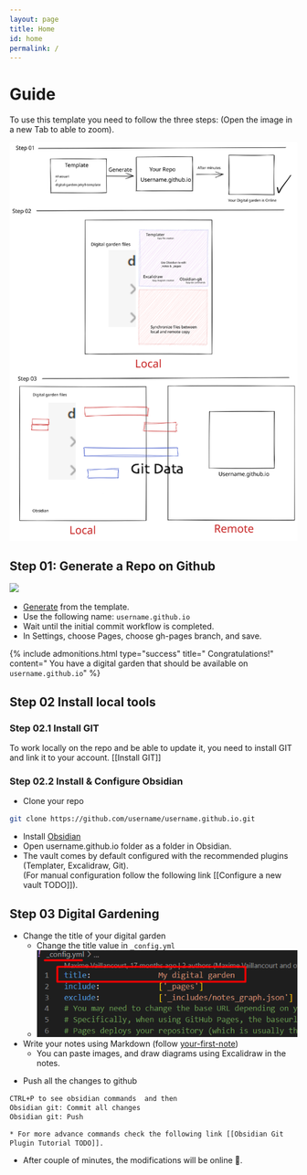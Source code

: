 ```yaml
---
layout: page
title: Home
id: home
permalink: /
---
```

# Guide 

To use this template you need to follow the three steps:  (Open the image in a new Tab to able to zoom).

![](assets/images/threeSteps.svg)

## Step 01: Generate a Repo on Github 


![](assets/deployment%20of%20digital%20garden.gif)

* [Generate](https://github.com/nhaouari/digital-garden-jekyll-template/generate) from the template. 
* Use the following name: `username.github.io`
* Wait until the initial commit workflow is completed. 
* In Settings, choose Pages, choose gh-pages branch, and save. 

 {% include admonitions.html type="success" title=" Congratulations!" content=" You have a digital garden that should be available on  `username.github.io`" %}


## Step 02 Install local tools
### Step 02.1 Install GIT
To work locally on the repo and be able to update it, you need to install GIT and link it to your account. 
[[Install GIT]]

### Step 02.2 Install & Configure Obsidian
* Clone your repo  
```sh
git clone https://github.com/username/username.github.io.git
```
* Install [Obsidian](https://obsidian.md/)
* Open username.github.io folder as a folder in Obsidian. 
* The vault comes by default configured with the recommended plugins (Templater, Excalidraw, Git).  
(For manual configuration follow the following link [[Configure a new vault TODO]]).

## Step 03 Digital Gardening  
* Change the title of your digital garden
	* Change the title value in `_config.yml`
	* ![](assets/images/Pasted%20image%2020221107190222.png)
* Write your notes using Markdown (follow [your-first-note](your-first-note))
	- You can paste images, and draw diagrams using Excalidraw in the notes.
-  Push all the changes to github
```
CTRL+P to see obsidian commands  and then 
Obsidian git: Commit all changes 
Obsidian git: Push 
```
	* For more advance commands check the following link [[Obsidian Git Plugin Tutorial TODO]].
* After couple of minutes, the modifications will be online 🚀.